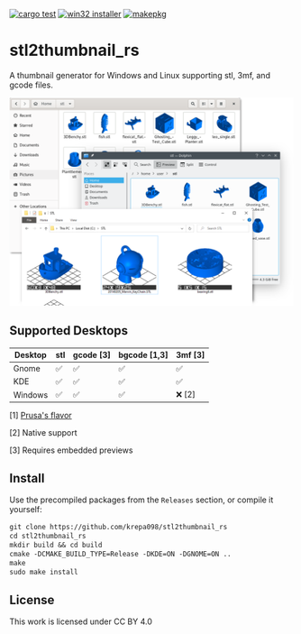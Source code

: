[![cargo test](https://github.com/krepa098/stl2thumbnail_rs/actions/workflows/tests.yml/badge.svg)](https://github.com/krepa098/stl2thumbnail_rs/actions/workflows/tests.yml)
[![win32 installer](https://github.com/krepa098/stl2thumbnail_rs/actions/workflows/win32.yml/badge.svg)](https://github.com/krepa098/stl2thumbnail_rs/actions/workflows/win32.yml)
[![makepkg](https://github.com/krepa098/stl2thumbnail_rs/actions/workflows/makepkg.yml/badge.svg)](https://github.com/krepa098/stl2thumbnail_rs/actions/workflows/makepkg.yml)

# stl2thumbnail_rs 

A thumbnail generator for Windows and Linux supporting stl, 3mf, and gcode files.

<img src=".media/preview.png" width="600">

## Supported Desktops

| Desktop  | stl                |       gcode [3]    |      bgcode [1,3]  |            3mf [3] |
|----------|--------------------|--------------------|--------------------|--------------------|
| Gnome    | :white_check_mark: | :white_check_mark: | :white_check_mark: | :white_check_mark: |
| KDE      | :white_check_mark: | :white_check_mark: | :white_check_mark: | :white_check_mark: |
| Windows  | :white_check_mark: | :white_check_mark: | :white_check_mark: | :x: [2]            |

[1] [Prusa's flavor](https://github.com/prusa3d/libbgcode)

[2] Native support

[3] Requires embedded previews

## Install

Use the precompiled packages from the ```Releases``` section, or compile it yourself:

```
git clone https://github.com/krepa098/stl2thumbnail_rs
cd stl2thumbnail_rs
mkdir build && cd build
cmake -DCMAKE_BUILD_TYPE=Release -DKDE=ON -DGNOME=ON ..
make
sudo make install
```

## License
This work is licensed under CC BY 4.0 